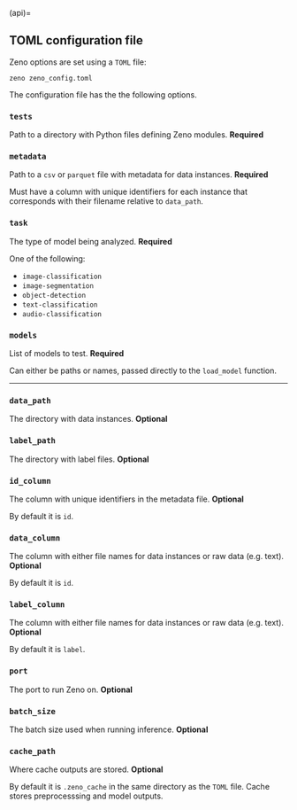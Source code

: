 (api)=

## TOML configuration file

Zeno options are set using a `TOML` file:

```
zeno zeno_config.toml
```

The configuration file has the the following options.

### `tests`

Path to a directory with Python files defining Zeno modules. **Required**

### `metadata`

Path to a `csv` or `parquet` file with metadata for data instances. **Required**

Must have a column with unique identifiers for each instance that corresponds with their filename relative to `data_path`.

### `task`

The type of model being analyzed. **Required**

One of the following:

- `image-classification`
- `image-segmentation`
- `object-detection`
- `text-classification`
- `audio-classification`

### `models`

List of models to test. **Required**

Can either be paths or names, passed directly to the `load_model` function.

---

### `data_path`

The directory with data instances. **Optional**

### `label_path`

The directory with label files. **Optional**

### `id_column`

The column with unique identifiers in the metadata file. **Optional**

By default it is `id`.

### `data_column`

The column with either file names for data instances or raw data (e.g. text). **Optional**

By default it is `id`.

### `label_column`

The column with either file names for data instances or raw data (e.g. text). **Optional**

By default it is `label`.

### `port`

The port to run Zeno on. **Optional**

### `batch_size`

The batch size used when running inference. **Optional**

### `cache_path`

Where cache outputs are stored. **Optional**

By default it is `.zeno_cache` in the same directory as the `TOML` file. Cache stores preprocesssing and model outputs.
